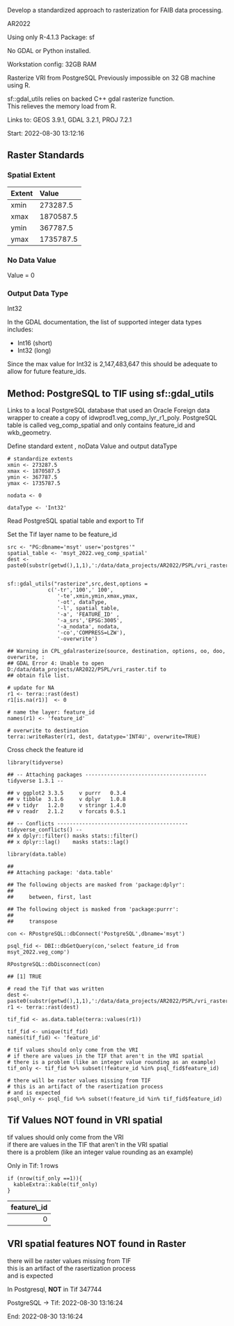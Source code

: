 Develop a standardized approach to rasterization for FAIB data
processing.

AR2022

Using only R-4.1.3 Package: sf

No GDAL or Python installed.

Workstation config: 32GB RAM

Rasterize VRI from PostgreSQL Previously impossible on 32 GB machine
using R.

sf::gdal\_utils relies on backed C++ gdal rasterize function.  
This relieves the memory load from R.

Links to: GEOS 3.9.1, GDAL 3.2.1, PROJ 7.2.1

Start: 2022-08-30 13:12:16

## Raster Standards

### Spatial Extent

<table>
<thead>
<tr class="header">
<th style="text-align: left;">Extent</th>
<th style="text-align: left;">Value</th>
</tr>
</thead>
<tbody>
<tr class="odd">
<td style="text-align: left;">xmin</td>
<td style="text-align: left;">273287.5</td>
</tr>
<tr class="even">
<td style="text-align: left;">xmax</td>
<td style="text-align: left;">1870587.5</td>
</tr>
<tr class="odd">
<td style="text-align: left;">ymin</td>
<td style="text-align: left;">367787.5</td>
</tr>
<tr class="even">
<td style="text-align: left;">ymax</td>
<td style="text-align: left;">1735787.5</td>
</tr>
</tbody>
</table>

### No Data Value

Value = 0

### Output Data Type

Int32

In the GDAL documentation, the list of supported integer data types
includes:

-   Int16 (short)
-   Int32 (long)

Since the max value for Int32 is 2,147,483,647 this should be adequate
to allow for future feature\_ids.

## Method: PostgreSQL to TIF using sf::gdal\_utils

Links to a local PostgreSQL database that used an Oracle Foreign data
wrapper to create a copy of idwprod1.veg\_comp\_lyr\_r1\_poly.
PostgreSQL table is called veg\_comp\_spatial and only contains
feature\_id and wkb\_geometry.

Define standard extent , noData Value and output dataType

    # standardize extents
    xmin <- 273287.5
    xmax <- 1870587.5
    ymin <- 367787.5
    ymax <- 1735787.5

    nodata <- 0

    dataType <- 'Int32'

Read PostgreSQL spatial table and export to Tif

Set the Tif layer name to be feature\_id

    src <- "PG:dbname='msyt' user='postgres'"
    spatial_table <- 'msyt_2022.veg_comp_spatial'
    dest <- paste0(substr(getwd(),1,1),':/data/data_projects/AR2022/PSPL/vri_raster.tif')


    sf::gdal_utils("rasterize",src,dest,options = 
                 c('-tr','100',' 100',
                    '-te',xmin,ymin,xmax,ymax,
                    '-ot', dataType,
                    '-l', spatial_table,
                    '-a', 'FEATURE_ID' ,
                    '-a_srs','EPSG:3005',
                    '-a_nodata', nodata,
                    '-co','COMPRESS=LZW'),
                    '-overwrite')

    ## Warning in CPL_gdalrasterize(source, destination, options, oo, doo, overwrite, :
    ## GDAL Error 4: Unable to open D:/data/data_projects/AR2022/PSPL/vri_raster.tif to
    ## obtain file list.

    # update for NA
    r1 <- terra::rast(dest)
    r1[is.na(r1)]  <- 0

    # name the layer: feature_id
    names(r1) <- 'feature_id'

    # overwrite to destination
    terra::writeRaster(r1, dest, datatype='INT4U', overwrite=TRUE)

Cross check the feature id

    library(tidyverse)

    ## -- Attaching packages --------------------------------------- tidyverse 1.3.1 --

    ## v ggplot2 3.3.5     v purrr   0.3.4
    ## v tibble  3.1.6     v dplyr   1.0.8
    ## v tidyr   1.2.0     v stringr 1.4.0
    ## v readr   2.1.2     v forcats 0.5.1

    ## -- Conflicts ------------------------------------------ tidyverse_conflicts() --
    ## x dplyr::filter() masks stats::filter()
    ## x dplyr::lag()    masks stats::lag()

    library(data.table)

    ## 
    ## Attaching package: 'data.table'

    ## The following objects are masked from 'package:dplyr':
    ## 
    ##     between, first, last

    ## The following object is masked from 'package:purrr':
    ## 
    ##     transpose

    con <- RPostgreSQL::dbConnect('PostgreSQL',dbname='msyt')

    psql_fid <- DBI::dbGetQuery(con,'select feature_id from msyt_2022.veg_comp')

    RPostgreSQL::dbDisconnect(con)

    ## [1] TRUE

    # read the Tif that was written
    dest <- paste0(substr(getwd(),1,1),':/data/data_projects/AR2022/PSPL/vri_raster.tif')
    r1 <- terra::rast(dest)

    tif_fid <- as.data.table(terra::values(r1))

    tif_fid <- unique(tif_fid)
    names(tif_fid) <- 'feature_id'

    # tif values should only come from the VRI
    # if there are values in the TIF that aren't in the VRI spatial
    # there is a problem (like an integer value rounding as an example)
    tif_only <- tif_fid %>% subset(!feature_id %in% psql_fid$feature_id)

    # there will be raster values missing from TIF
    # this is an artifact of the rasertization process
    # and is expected
    psql_only <- psql_fid %>% subset(!feature_id %in% tif_fid$feature_id)

## Tif Values NOT found in VRI spatial

tif values should only come from the VRI  
if there are values in the TIF that aren’t in the VRI spatial  
there is a problem (like an integer value rounding as an example)

Only in Tif: 1 rows

    if (nrow(tif_only ==1)){
      kableExtra::kable(tif_only)
    }

<table>
<thead>
<tr>
<th style="text-align:right;">
feature\_id
</th>
</tr>
</thead>
<tbody>
<tr>
<td style="text-align:right;">
0
</td>
</tr>
</tbody>
</table>

## VRI spatial features NOT found in Raster

there will be raster values missing from TIF  
this is an artifact of the rasertization process  
and is expected

In Postgresql, **NOT** in Tif 347744

PostgreSQL -&gt; Tif: 2022-08-30 13:16:24

End: 2022-08-30 13:16:24
